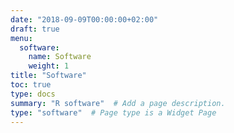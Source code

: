 ```yaml
---
date: "2018-09-09T00:00:00+02:00"
draft: true
menu:
  software:
    name: Software
    weight: 1
title: "Software"
toc: true
type: docs
summary: "R software"  # Add a page description.
type: "software"  # Page type is a Widget Page
---
```


